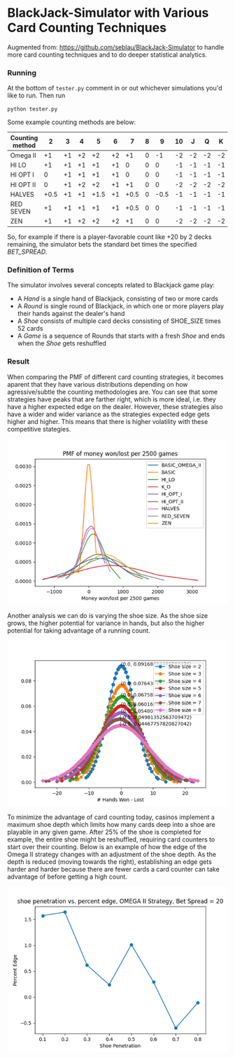 BlackJack-Simulator with Various Card Counting Techniques
==============================================

Augmented from: https://github.com/seblau/BlackJack-Simulator to handle more card counting techniques and to do deeper statistical analytics.

### Running
At the bottom of `tester.py` comment in or out whichever simulations you'd like to run. Then run

    python tester.py

Some example counting methods are below:

|Counting method | 2 | 3 | 4 | 5 | 6 | 7 | 8 | 9 | 10 | J | Q | K | A |
| --- | --- | --- | --- | --- | --- | --- | --- | --- | --- | --- | --- | --- | --- |
Omega II | +1 | +1 | +2 | +2 | +2 | +1 | 0 | -1 | -2 | -2 | -2 | -2 | 0 |
HI LO | +1 | +1 | +1 | +1 | +1 | 0 | 0 | 0 | -1 | -1 | -1 | -1 | -1 |
HI OPT I | 0 | +1 | +1 | +1 | +1 | 0 | 0 | 0 | -1 | -1 | -1 | -1 | 0 |
HI OPT II | 0 | +1 | +2 | +2 | +1 | +1 | 0 | 0 | -2 | -2 | -2 | -2 | 0 |
HALVES | +0.5 | +1 | +1 | +1.5 | +1 | +0.5 | 0 | -0.5 | -1 | -1 | -1 | -1 | -1 |
RED SEVEN | +1 | +1 | +1 | +1 | +1 | +0.5 | 0 | 0 | -1 | -1 | -1 | -1 | -1 |
ZEN | +1 | +1 | +2 | +2 | +2 | +1 | 0 | 0 | -2 | -2 | -2 | -2 | -1 |

So, for example if there is a player-favorable count like +20 by 2 decks remaining, the simulator bets the standard bet times the specified *BET_SPREAD*.

### Definition of Terms

The simulator involves several concepts related to Blackjack game play:
* A *Hand* is a single hand of Blackjack, consisting of two or more cards
* A *Round* is single round of Blackjack, in which one or more players play their hands against the dealer's hand
* A *Shoe* consists of multiple card decks consisting of SHOE_SIZE times 52 cards
* A *Game* is a sequence of Rounds that starts with a fresh *Shoe* and ends when the *Shoe* gets reshuffled

### Result

When comparing the PMF of different card counting strategies, it becomes aparent that they have various distributions depending on how agressive/subtle the counting methodologies are. You can see that some strategies have peaks that are farther right, which is more ideal, i.e. they have a higher expected edge on the dealer. However, these strategies also have a wider and wider variance as the strategies expected edge gets higher and higher. This means that there is higher volatility with these competitive stategies.

![PMF of various card counting strategies](/documentation/PMF_card_counting.png?raw=true)

Another analysis we can do is varying the shoe size. As the shoe size grows, the higher potential for variance in hands, but also the higher potential for taking advantage of a running count.

![Probability distribution of hands won and lost varying nothing but shoe size](/documentation/shoe_size.png?raw=true)

To minimize the advantage of card counting today, casinos implement a maximum shoe depth which limits how many cards deep into a shoe are playable in any given game. After 25% of the shoe is completed for example, the entire shoe might be reshuffled, requiring card counters to start over their counting. Below is an example of how the edge of the Omega II strategy changes with an adjustment of the shoe depth. As the depth is reduced (moving towards the right), establishing an edge gets harder and harder because there are fewer cards a card counter can take advantage of before getting a high count.

![Shoe Depth vs percent edge with the Omega II strategy](/documentation/shoe_penetration.png?raw=true)